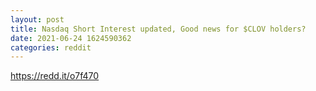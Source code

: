 ```yaml
--- 
layout: post 
title: Nasdaq Short Interest updated, Good news for $CLOV holders? 
date: 2021-06-24 1624590362 
categories: reddit 
--- 
```

https://redd.it/o7f470